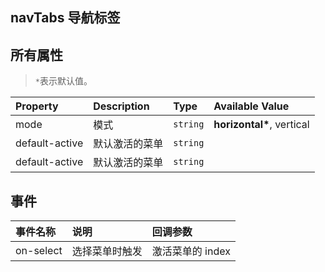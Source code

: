 ## navTabs 导航标签

<example-board :component="navTabsBasic" :source="navTabsBasicSource"></example-board>

## 所有属性

> `*`表示默认值。

| Property       | Description    | Type     | Available Value            |
| :------------- | :------------- | :------- | :------------------------- |
| mode           | 模式           | `string` | **horizontal\***, vertical |
| default-active | 默认激活的菜单 | `string` |                            |
| default-active | 默认激活的菜单 | `string` |                            |

## 事件

| 事件名称  | 说明           | 回调参数         |
| :-------- | :------------- | :--------------- |
| on-select | 选择菜单时触发 | 激活菜单的 index |

<script>
  import navTabsBasic from 'docs/examples/navigation/navTabs/navTabsBasic'
  import navTabsBasicSource from 'docs/examples/navigation/navTabs/navTabsBasic.txt'

  export default {
    data() {
      return {
        navTabsBasic,
        navTabsBasicSource
      }
    }
  }
</script>
